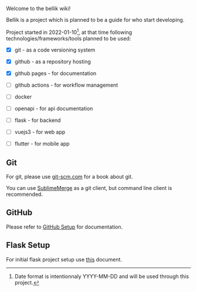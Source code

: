Welcome to the bellik wiki!

Bellik is a project which is planned to be a guide for who start developing. 

Project started in 2022-01-10[^1], at that time following technologies/frameworks/tools planned to be used:

- [x] git - as a code versioning system
- [x] github - as a repository hosting
- [x] github pages - for documentation
- [ ] github actions - for workflow management
- [ ] docker
- [ ] openapi - for api documentation
- [ ] flask - for backend
- [ ] vuejs3 - for web app
- [ ] flutter - for mobile app


## Git

For git, please use [git-scm.com](https://git-scm.com/) for a book about git.

You can use [SublimeMerge](https://www.sublimemerge.com/) as a git client, but command line client is recommended.


## GitHub

Please refer to [GitHub Setup](github-setup.md) for documentation.


[^1]: Date format is intentionnaly YYYY-MM-DD and will be used through this project.


## Flask Setup

For initial flask project setup use [this](flask-project-setup.md) document.
